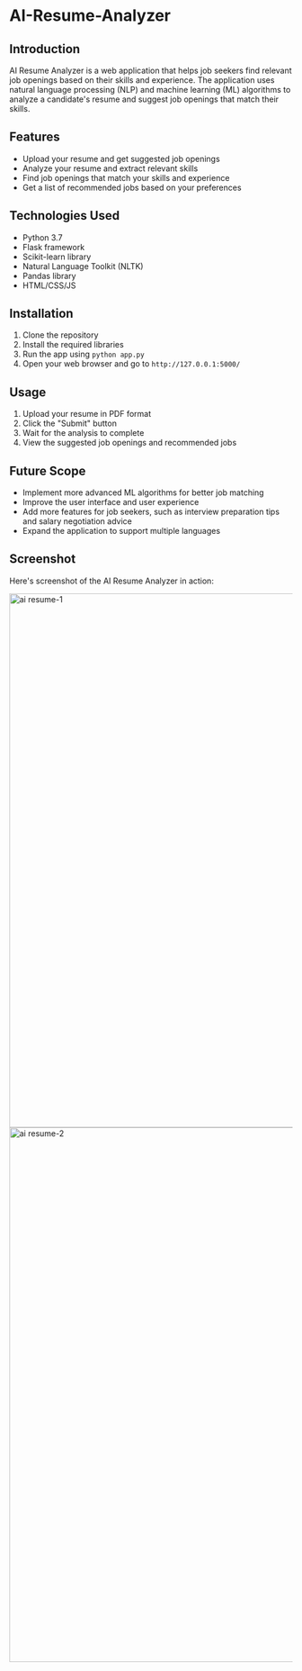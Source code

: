 # AI-Resume-Analyzer

## Introduction
AI Resume Analyzer is a web application that helps job seekers find relevant job openings based on their skills and experience. The application uses natural language processing (NLP) and machine learning (ML) algorithms to analyze a candidate's resume and suggest job openings that match their skills.

## Features
- Upload your resume and get suggested job openings
- Analyze your resume and extract relevant skills
- Find job openings that match your skills and experience
- Get a list of recommended jobs based on your preferences

## Technologies Used
- Python 3.7
- Flask framework
- Scikit-learn library
- Natural Language Toolkit (NLTK)
- Pandas library
- HTML/CSS/JS

## Installation
1. Clone the repository
2. Install the required libraries
3. Run the app using `python app.py`
4. Open your web browser and go to `http://127.0.0.1:5000/`

## Usage
1. Upload your resume in PDF format
2. Click the "Submit" button
3. Wait for the analysis to complete
4. View the suggested job openings and recommended jobs

## Future Scope
- Implement more advanced ML algorithms for better job matching
- Improve the user interface and user experience
- Add more features for job seekers, such as interview preparation tips and salary negotiation advice
- Expand the application to support multiple languages

## Screenshot
Here's screenshot of the AI Resume Analyzer in action:

<img width="949" alt="ai resume-1" src="https://user-images.githubusercontent.com/72223953/235685548-8f72d68b-94ba-40eb-84dd-c4824577557d.PNG">
<img width="950" alt="ai resume-2" src="https://user-images.githubusercontent.com/72223953/235685556-414c188c-004e-4684-884b-728238a34d20.PNG">


